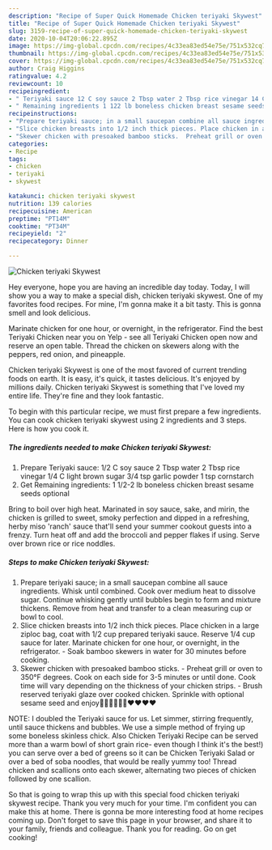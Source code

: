 ```yaml
---
description: "Recipe of Super Quick Homemade Chicken teriyaki Skywest"
title: "Recipe of Super Quick Homemade Chicken teriyaki Skywest"
slug: 3159-recipe-of-super-quick-homemade-chicken-teriyaki-skywest
date: 2020-10-04T20:06:22.895Z
image: https://img-global.cpcdn.com/recipes/4c33ea83ed54e75e/751x532cq70/chicken-teriyaki-skywest-recipe-main-photo.jpg
thumbnail: https://img-global.cpcdn.com/recipes/4c33ea83ed54e75e/751x532cq70/chicken-teriyaki-skywest-recipe-main-photo.jpg
cover: https://img-global.cpcdn.com/recipes/4c33ea83ed54e75e/751x532cq70/chicken-teriyaki-skywest-recipe-main-photo.jpg
author: Craig Higgins
ratingvalue: 4.2
reviewcount: 10
recipeingredient:
- " Teriyaki sauce 12 C soy sauce 2 Tbsp water 2 Tbsp rice vinegar 14 C light brown sugar 34 tsp garlic powder 1 tsp cornstarch"
- " Remaining ingredients 1 122 lb boneless chicken breast sesame seeds optional"
recipeinstructions:
- "Prepare teriyaki sauce; in a small saucepan combine all sauce ingredients. Whisk until combined. Cook over medium heat to dissolve sugar. Continue whisking gently until bubbles begin to form and mixture thickens. Remove from heat and transfer to a clean measuring cup or bowl to cool."
- "Slice chicken breasts into 1/2 inch thick pieces. Place chicken in a large ziploc bag, coat with 1/2 cup prepared teriyaki sauce. Reserve 1/4 cup sauce for later. Marinate chicken for one hour, or overnight, in the refrigerator.  Soak bamboo skewers in water for 30 minutes before cooking."
- "Skewer chicken with presoaked bamboo sticks.  Preheat grill or oven to 350°F degrees. Cook on each side for 3-5 minutes or until done. Cook time will vary depending on the thickness of your chicken strips.  Brush reserved teriyaki glaze over cooked chicken. Sprinkle with optional sesame seed and enjoy🤗🤗🤗😋😋😋❤️❤️❤️❤️"
categories:
- Recipe
tags:
- chicken
- teriyaki
- skywest

katakunci: chicken teriyaki skywest 
nutrition: 139 calories
recipecuisine: American
preptime: "PT14M"
cooktime: "PT34M"
recipeyield: "2"
recipecategory: Dinner

---
```



![Chicken teriyaki Skywest](https://img-global.cpcdn.com/recipes/4c33ea83ed54e75e/751x532cq70/chicken-teriyaki-skywest-recipe-main-photo.jpg)

Hey everyone, hope you are having an incredible day today. Today, I will show you a way to make a special dish, chicken teriyaki skywest. One of my favorites food recipes. For mine, I'm gonna make it a bit tasty. This is gonna smell and look delicious.

Marinate chicken for one hour, or overnight, in the refrigerator. Find the best Teriyaki Chicken near you on Yelp - see all Teriyaki Chicken open now and reserve an open table. Thread the chicken on skewers along with the peppers, red onion, and pineapple.

Chicken teriyaki Skywest is one of the most favored of current trending foods on earth. It is easy, it's quick, it tastes delicious. It's enjoyed by millions daily. Chicken teriyaki Skywest is something that I've loved my entire life. They're fine and they look fantastic.


To begin with this particular recipe, we must first prepare a few ingredients. You can cook chicken teriyaki skywest using 2 ingredients and 3 steps. Here is how you cook it.

<!--inarticleads1-->

##### The ingredients needed to make Chicken teriyaki Skywest:

1. Prepare  Teriyaki sauce: 1/2 C soy sauce 2 Tbsp water 2 Tbsp rice vinegar 1/4 C light brown sugar 3/4 tsp garlic powder 1 tsp cornstarch
1. Get  Remaining ingredients: 1 1/2-2 lb boneless chicken breast sesame seeds optional


Bring to boil over high heat. Marinated in soy sauce, sake, and mirin, the chicken is grilled to sweet, smoky perfection and dipped in a refreshing, herby miso &#39;ranch&#39; sauce that&#39;ll send your summer cookout guests into a frenzy. Turn heat off and add the broccoli and pepper flakes if using. Serve over brown rice or rice noddles. 

<!--inarticleads2-->

##### Steps to make Chicken teriyaki Skywest:

1. Prepare teriyaki sauce; in a small saucepan combine all sauce ingredients. Whisk until combined. Cook over medium heat to dissolve sugar. Continue whisking gently until bubbles begin to form and mixture thickens. Remove from heat and transfer to a clean measuring cup or bowl to cool.
1. Slice chicken breasts into 1/2 inch thick pieces. Place chicken in a large ziploc bag, coat with 1/2 cup prepared teriyaki sauce. Reserve 1/4 cup sauce for later. Marinate chicken for one hour, or overnight, in the refrigerator.  - Soak bamboo skewers in water for 30 minutes before cooking.
1. Skewer chicken with presoaked bamboo sticks.  - Preheat grill or oven to 350°F degrees. Cook on each side for 3-5 minutes or until done. Cook time will vary depending on the thickness of your chicken strips.  - Brush reserved teriyaki glaze over cooked chicken. Sprinkle with optional sesame seed and enjoy🤗🤗🤗😋😋😋❤️❤️❤️❤️


NOTE: I doubled the Teriyaki sauce for us. Let simmer, stirring frequently, until sauce thickens and bubbles. We use a simple method of frying up some boneless skinless chick. Also Chicken Teriyaki Recipe can be served more than a warm bowl of short grain rice- even though I think it&#39;s the best!) you can serve over a bed of greens so it can be Chicken Teriyaki Salad or over a bed of soba noodles, that would be really yummy too! Thread chicken and scallions onto each skewer, alternating two pieces of chicken followed by one scallion. 

So that is going to wrap this up with this special food chicken teriyaki skywest recipe. Thank you very much for your time. I'm confident you can make this at home. There is gonna be more interesting food at home recipes coming up. Don't forget to save this page in your browser, and share it to your family, friends and colleague. Thank you for reading. Go on get cooking!
